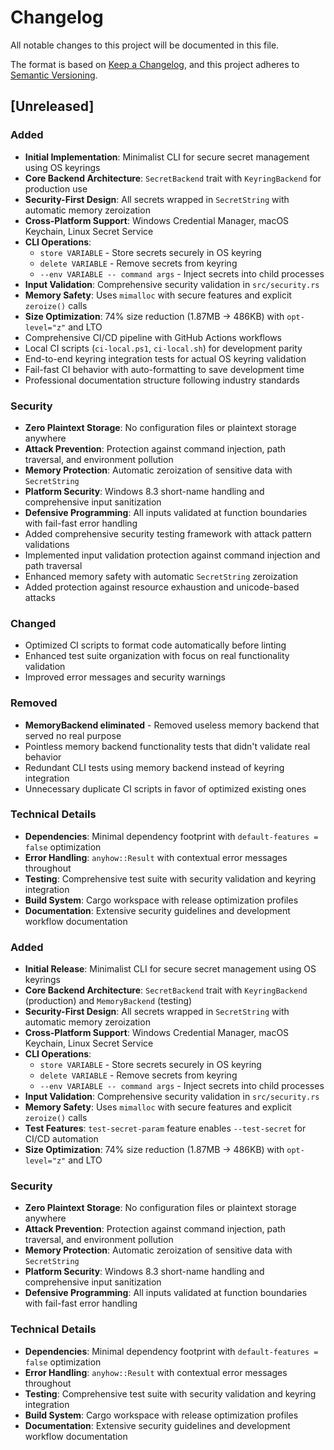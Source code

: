 # Changelog

All notable changes to this project will be documented in this file.

The format is based on [Keep a Changelog](https://keepachangelog.com/en/1.0.0/),
and this project adheres to [Semantic Versioning](https://semver.org/spec/v2.0.0.html).

## [Unreleased]

### Added
- **Initial Implementation**: Minimalist CLI for secure secret management using OS keyrings
- **Core Backend Architecture**: `SecretBackend` trait with `KeyringBackend` for production use
- **Security-First Design**: All secrets wrapped in `SecretString` with automatic memory zeroization
- **Cross-Platform Support**: Windows Credential Manager, macOS Keychain, Linux Secret Service
- **CLI Operations**:
  - `store VARIABLE` - Store secrets securely in OS keyring  
  - `delete VARIABLE` - Remove secrets from keyring
  - `--env VARIABLE -- command args` - Inject secrets into child processes
- **Input Validation**: Comprehensive security validation in `src/security.rs`
- **Memory Safety**: Uses `mimalloc` with secure features and explicit `zeroize()` calls
- **Size Optimization**: 74% size reduction (1.87MB → 486KB) with `opt-level="z"` and LTO
- Comprehensive CI/CD pipeline with GitHub Actions workflows
- Local CI scripts (`ci-local.ps1`, `ci-local.sh`) for development parity
- End-to-end keyring integration tests for actual OS keyring validation
- Fail-fast CI behavior with auto-formatting to save development time
- Professional documentation structure following industry standards

### Security
- **Zero Plaintext Storage**: No configuration files or plaintext storage anywhere
- **Attack Prevention**: Protection against command injection, path traversal, and environment pollution  
- **Memory Protection**: Automatic zeroization of sensitive data with `SecretString`
- **Platform Security**: Windows 8.3 short-name handling and comprehensive input sanitization
- **Defensive Programming**: All inputs validated at function boundaries with fail-fast error handling
- Added comprehensive security testing framework with attack pattern validations
- Implemented input validation protection against command injection and path traversal
- Enhanced memory safety with automatic `SecretString` zeroization
- Added protection against resource exhaustion and unicode-based attacks

### Changed
- Optimized CI scripts to format code automatically before linting
- Enhanced test suite organization with focus on real functionality validation
- Improved error messages and security warnings

### Removed
- **MemoryBackend eliminated** - Removed useless memory backend that served no real purpose
- Pointless memory backend functionality tests that didn't validate real behavior
- Redundant CLI tests using memory backend instead of keyring integration
- Unnecessary duplicate CI scripts in favor of optimized existing ones

### Technical Details
- **Dependencies**: Minimal dependency footprint with `default-features = false` optimization
- **Error Handling**: `anyhow::Result` with contextual error messages throughout
- **Testing**: Comprehensive test suite with security validation and keyring integration
- **Build System**: Cargo workspace with release optimization profiles
- **Documentation**: Extensive security guidelines and development workflow documentation

### Added
- **Initial Release**: Minimalist CLI for secure secret management using OS keyrings
- **Core Backend Architecture**: `SecretBackend` trait with `KeyringBackend` (production) and `MemoryBackend` (testing)
- **Security-First Design**: All secrets wrapped in `SecretString` with automatic memory zeroization
- **Cross-Platform Support**: Windows Credential Manager, macOS Keychain, Linux Secret Service
- **CLI Operations**:
  - `store VARIABLE` - Store secrets securely in OS keyring  
  - `delete VARIABLE` - Remove secrets from keyring
  - `--env VARIABLE -- command args` - Inject secrets into child processes
- **Input Validation**: Comprehensive security validation in `src/security.rs`
- **Memory Safety**: Uses `mimalloc` with secure features and explicit `zeroize()` calls
- **Test Features**: `test-secret-param` feature enables `--test-secret` for CI/CD automation
- **Size Optimization**: 74% size reduction (1.87MB → 486KB) with `opt-level="z"` and LTO

### Security
- **Zero Plaintext Storage**: No configuration files or plaintext storage anywhere
- **Attack Prevention**: Protection against command injection, path traversal, and environment pollution  
- **Memory Protection**: Automatic zeroization of sensitive data with `SecretString`
- **Platform Security**: Windows 8.3 short-name handling and comprehensive input sanitization
- **Defensive Programming**: All inputs validated at function boundaries with fail-fast error handling

### Technical Details
- **Dependencies**: Minimal dependency footprint with `default-features = false` optimization
- **Error Handling**: `anyhow::Result` with contextual error messages throughout
- **Testing**: Comprehensive test suite with security validation and keyring integration
- **Build System**: Cargo workspace with release optimization profiles
- **Documentation**: Extensive security guidelines and development workflow documentation